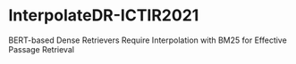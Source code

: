 # InterpolateDR-ICTIR2021
BERT-based Dense Retrievers Require Interpolation with BM25 for Effective Passage Retrieval
